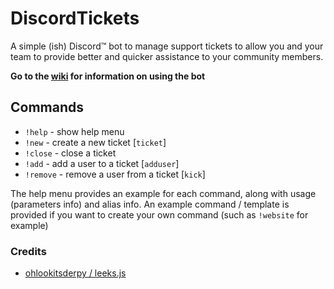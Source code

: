 # DiscordTickets
A simple (ish) Discord™️ bot to manage support tickets to allow you and your team to provide better and quicker assistance to your community members.

**Go to the [wiki](https://github.com/Eartharoid/DiscordTickets/wiki) for information on using the bot**

## Commands
- `!help` - show help menu
- `!new` -  create a new ticket [`ticket`]
- `!close` - close a ticket
- `!add` - add a user to a ticket [`adduser`]
- `!remove` - remove a user from a ticket [`kick`]

The help menu provides an example for each command, along with usage (parameters info) and alias info.
An example command / template is provided if you want to create your own command (such as `!website` for example)

### Credits
- [ohlookitsderpy / leeks.js](https://github.com/ohlookitsderpy/leeks.js)
